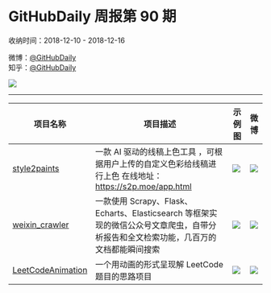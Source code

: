 # GitHubDaily 周报第 90 期

收纳时间：2018-12-10 - 2018-12-16

微博：[@GitHubDaily](https://weibo.com/GitHubDaily)    
知乎：[@GitHubDaily](https://www.zhihu.com/people/githubdaily)

![](https://raw.githubusercontent.com/GitHubDaily/GitHubDaily/master/assets/weixin.png)

---

项目名称 | 项目描述 | 示例图 | 微博
--- | --- | --- | ---
[style2paints](status.github_url) | 一款 AI 驱动的线稿上色工具 ，可根据用户上传的自定义色彩给线稿进行上色 在线地址：https://s2p.moe/app.html | ![](http://wx2.sinaimg.cn/large/006fiYtfgy1fy6pdwz0sqj31gn0u0b29.jpg) | [![](https://raw.githubusercontent.com/GitHubDaily/GitHubDaily/master/assets/sina_logo.png)](https://weibo.com/5722964389/H7iFE3FAB)
[weixin_crawler](status.github_url) | 一款使用 Scrapy、Flask、Echarts、Elasticsearch 等框架实现的微信公众号文章爬虫，自带分析报告和全文检索功能，几百万的文档都能瞬间搜索 | ![](http://wx3.sinaimg.cn/large/006fiYtfgy1fy0w18fovpg30rs0hyb29.gif) | [![](https://raw.githubusercontent.com/GitHubDaily/GitHubDaily/master/assets/sina_logo.png)](https://weibo.com/5722964389/H6GXEB1Iz)
[LeetCodeAnimation](status.github_url) | 一个用动画的形式呈现解 LeetCode 题目的思路项目 | ![](http://wx2.sinaimg.cn/large/006fiYtfgy1fy0wgt28obj30u04ulqv5.jpg) | [![](https://raw.githubusercontent.com/GitHubDaily/GitHubDaily/master/assets/sina_logo.png)](https://weibo.com/5722964389/H6xxaoXu1)
